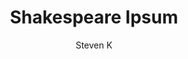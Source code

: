 ---
layout: ipsumpage

title: Shakespeare Ipsum
key: shakespeare
description: "To ipsum or not to ipsum. What happens when you combine all phrases from William Shakespeare's most famous monoloques? When you need some more art or creativity in your website dummy texts, then Shakespeare Ipsum is for you."
author: Steven K

start_with: "to be, or not to be, thats the question"

titleColor: "#2f64eb"
descColor: "##120385"
genBtnTextColor: "#000000"
genBtnBgColor: "#2f64eb"
genBtnText: "Start the show!"
labelTextColor: "#3b0385"
labelBgColor: "#28d0ed"
labelBorderColor: "#036273"

# Source: http://shakespeare.mit.edu/

language: English
text:
- to be, or not to be, that is the question,
- whether 'tis nobler in the mind to suffer
- the slings and arrows of outrageous fortune,
- or to take arms against a sea of troubles,
- and by opposing end them? to die to sleep;
- no more; and by a sleep to say we end
- the heart-ache and the thousand natural shocks
- that flesh is heir to, 'tis a consummation
- devoutly to be wish'd. to die, to sleep;
- to sleep, perchance to dream ay, there's the rub;
- for in that sleep of death what dreams may come
- when we have shuffled off this mortal coil,
- must give us pause there's the respect
- that makes calamity of so long life;
- for who would bear the whips and scorns of time,
- the oppressor's wrong, the proud man's contumely,
- the pangs of despised love, the law's delay,
- the insolence of office and the spurns
- that patient merit of the unworthy takes,
- when he himself might his quietus make
- with a bare bodkin? who would fardels bear,
- to grunt and sweat under a weary life,
- but that the dread of something after death,
- the undiscover'd country from whose bourn
- no traveller returns, puzzles the will
- and makes us rather bear those ills we have
- than fly to others that we know not of?
- thus conscience does make cowards of us all;
- and thus the native hue of resolution
- is sicklied o'er with the pale cast of thought,
- and enterprises of great pith and moment
- with this regard their currents turn awry,
- and lose the name of action.
- the fair ophelia! nymph, in thy orisons
- be all my sins remember'd.

- From fairest creatures we desire increase,
- That thereby beauty's rose might never die,
- But as the riper should by time decease,
- His tender heir might bear his memory
- But thou, contracted to thine own bright eyes,
- Feed'st thy light'st flame with self-substantial fuel,
- Making a famine where abundance lies,
- Thyself thy foe, to thy sweet self too cruel.
- Thou that art now the world's fresh ornament
- And only herald to the gaudy spring,
- Within thine own bud buriest thy content
- And, tender churl, makest waste in niggarding.
- Pity the world, or else this glutton be,
- To eat the world's due, by the grave and thee.

- now is the winter of our discontent
- made glorious summer by this sun of york;
- and all the clouds that lour'd upon our house
- in the deep bosom of the ocean buried.
- now are our brows bound with victorious wreaths;
- our bruised arms hung up for monuments;
- our stern alarums changed to merry meetings,
- our dreadful marches to delightful measures.
- grim-visaged war hath smooth'd his wrinkled front;
- and now, instead of mounting barbed steeds
- to fright the souls of fearful adversaries,
- he capers nimbly in a lady's chamber
- to the lascivious pleasing of a lute.
- but i, that am not shaped for sportive tricks,
- nor made to court an amorous looking-glass;
- i, that am rudely stamp'd, and want love's majesty
- to strut before a wanton ambling nymph;
- i, that am curtail'd of this fair proportion,
- cheated of feature by dissembling nature,
- deformed, unfinish'd, sent before my time
- into this breathing world, scarce half made up,
- and that so lamely and unfashionable
- that dogs bark at me as I halt by them;
- why, i, in this weak piping time of peace,
- have no delight to pass away the time,
- unless to spy my shadow in the sun
- and descant on mine own deformity
- and therefore, since I cannot prove a lover,
- to entertain these fair well-spoken days,
- I am determined to prove a villain
- and hate the idle pleasures of these days.
- plots have I laid, inductions dangerous,
- by drunken prophecies, libels and dreams,
- to set my brother clarence and the king
- in deadly hate the one against the other
- and if king edward be as true and just
- as I am subtle, false and treacherous,
- this day should clarence closely be mew'd up,
- about a prophecy, which says that 'g'
- of edward's heirs the murderer shall be.
- dive, thoughts, down to my soul, here clarence comes.

- in faith, I will. let me peruse this face.
- mercutio's kinsman, noble county paris!
- what said my man, when my betossed soul
- did not attend him as we rode? I think
- he told me paris should have married juliet
- said he not so? or did I dream it so?
- or am I mad, hearing him talk of juliet,
- to think it was so? o, give me thy hand,
- one writ with me in sour misfortune's book!
- i'll bury thee in a triumphant grave;
- a grave? o no! a lantern, slaughter'd youth,
- for here lies juliet, and her beauty makes
- this vault a feasting presence full of light.
- death, lie thou there, by a dead man interr'd.
- how oft when men are at the point of death
- have they been merry! which their keepers call
- a lightning before death, o, how may i
- call this a lightning? o my love! my wife!
- death, that hath suck'd the honey of thy breath,
- hath had no power yet upon thy beauty
- thou art not conquer'd; beauty's ensign yet
- is crimson in thy lips and in thy cheeks,
- and death's pale flag is not advanced there.
- tybalt, liest thou there in thy bloody sheet?
- o, what more favour can I do to thee,
- than with that hand that cut thy youth in twain
- to sunder his that was thine enemy?
- forgive me, cousin! ah, dear juliet,
- why art thou yet so fair? shall I believe
- that unsubstantial death is amorous,
- and that the lean abhorred monster keeps
- thee here in dark to be his paramour?
- for fear of that, I still will stay with thee;
- and never from this palace of dim night
- depart again, here, here will I remain
- with worms that are thy chamber-maids; o, here
- will I set up my everlasting rest,
- and shake the yoke of inauspicious stars
- from this world-wearied flesh. eyes, look your last!
- arms, take your last embrace! and, lips, o you
- the doors of breath, seal with a righteous kiss
- a dateless bargain to engrossing death!
- come, bitter conduct, come, unsavoury guide!
- thou desperate pilot, now at once run on
- the dashing rocks thy sea-sick weary bark!
- here's to my love!
- o true apothecary!
- thy drugs are quick. thus with a kiss I die.


- blow, winds, and crack your cheeks! rage! blow!
- you cataracts and hurricanoes, spout
- till you have drench'd our steeples, drown'd the cocks!
- you sulphurous and thought-executing fires,
- vaunt-couriers to oak-cleaving thunderbolts,
- singe my white head! and thou, all-shaking thunder,
- smite flat the thick rotundity o' the world!
- crack nature's moulds, an germens spill at once,
- that make ingrateful man!

- all the world's a stage
- and all the men and women merely players
- they have their exits and their entrances;
- and one man in his time plays many parts,
- his acts being seven ages. at first the infant,
- mewling and puking in the nurse's arms.
- and then the whining school-boy, with his satchel
- and shining morning face, creeping like snail
- unwillingly to school. and then the lover,
- sighing like furnace, with a woeful ballad
- made to his mistress' eyebrow. then a soldier,
- full of strange oaths and bearded like the pard,
- jealous in honour, sudden and quick in quarrel,
- seeking the bubble reputation
- even in the cannon's mouth. and then the justice,
- in fair round belly with good capon lined,
- with eyes severe and beard of formal cut,
- full of wise saws and modern instances;
- and so he plays his part. the sixth age shifts
- into the lean and slipper'd pantaloon,
- with spectacles on nose and pouch on side,
- his youthful hose, well saved, a world too wide
- for his shrunk shank; and his big manly voice,
- turning again toward childish treble, pipes
- and whistles in his sound. last scene of all,
- that ends this strange eventful history,
- is second childishness and mere oblivion,
- sans teeth, sans eyes, sans taste, sans everything.

- a horse! a horse! my kingdom for a horse!

- if we shadows have offended,
- think but this, and all is mended,
- that you have but slumber'd here
- while these visions did appear.
- and this weak and idle theme,
- no more yielding but a dream,
- gentles, do not reprehend
- if you pardon, we will mend
- and, as I am an honest puck,
- if we have unearned luck
- now to 'scape the serpent's tongue,
- we will make amends ere long;
- else the puck a liar call;
- so, good night unto you all.
- give me your hands, if we be friends,
- and robin shall restore amends.


- done to death by slanderous tongues
- was the hero that here lies
- death, in guerdon of her wrongs,
- gives her fame which never dies.
- so the life that died with shame
- lives in death with glorious fame.
- hang thou there upon the tomb,
- praising her when I am dumb.
- now, music, sound, and sing your solemn hymn.
- pardon, goddess of the night,
- those that slew thy virgin knight;
- for the which, with songs of woe,
- round about her tomb they go.
- midnight, assist our moan;
- help us to sigh and groan,
- heavily, heavily
- graves, yawn and yield your dead,
- till death be uttered, heavily, heavily.

- if it were done when 'tis done, then 'twere well
- it were done quickly if the assassination
- could trammel up the consequence, and catch
- with his surcease success; that but this blow
- might be the be-all and the end-all here,
- but here, upon this bank and shoal of time,
- we'ld jump the life to come. but in these cases
- we still have judgment here; that we but teach
- bloody instructions, which, being taught, return
- to plague the inventor this even-handed justice
- commends the ingredients of our poison'd chalice
- to our own lips. he's here in double trust;
- first, as I am his kinsman and his subject,
- strong both against the deed; then, as his host,
- who should against his murderer shut the door,
- not bear the knife myself. besides, this duncan
- hath borne his faculties so meek, hath been
- so clear in his great office, that his virtues
- will plead like angels, trumpet-tongued, against
- the deep damnation of his taking-off;
- and pity, like a naked new-born babe,
- striding the blast, or heaven's cherubim, horsed
- upon the sightless couriers of the air,
- shall blow the horrid deed in every eye,
- that tears shall drown the wind. I have no spur
- to prick the sides of my intent, but only
- vaulting ambition, which o'erleaps itself and falls on the other.

- Her father loved me; oft invited me;
- Still question'd me the story of my life,
- From year to year, the battles, sieges, fortunes,
- That I have passed.
- I ran it through, even from my boyish days,
- To the very moment that he bade me tell it;
- Wherein I spake of most disastrous chances,
- Of moving accidents by flood and field
- Of hair-breadth scapes i' the imminent deadly breach,
- Of being taken by the insolent foe
- And sold to slavery, of my redemption thence
- And portance in my travels' history
- Wherein of antres vast and deserts idle,
- Rough quarries, rocks and hills whose heads touch heaven
- It was my hint to speak, such was the process;
- And of the Cannibals that each other eat,
- The AnthropophagI and men whose heads
- Do grow beneath their shoulders. This to hear
- Would Desdemona seriously incline
- But still the house-affairs would draw her thence
- Which ever as she could with haste dispatch,
- She'ld come again, and with a greedy ear
- Devour up my discourse which I observing,
- Took once a pliant hour, and found good means
- To draw from her a prayer of earnest heart
- That I would all my pilgrimage dilate,
- Whereof by parcels she had something heard,
- But not intentively I did consent,
- And often did beguile her of her tears,
- When I did speak of some distressful stroke
- That my youth suffer'd. My story being done,
- She gave me for my pains a world of sighs
- She swore, in faith, twas strange, 'twas passing strange,
- T was pitiful, 'twas wondrous pitiful
- She wish'd she had not heard it, yet she wish'd
- That heaven had made her such a man she thank'd me,
- And bade me, if I had a friend that loved her,
- I should but teach him how to tell my story.
- And that would woo her. Upon this hint I spake
- She loved me for the dangers I had pass'd,
- And I loved her that she did pity them.
- This only is the witchcraft I have used
- Here comes the lady; let her witness it.

- The little Love-god lying once asleep
- Laid by his side his heart-inflaming brand,
- Whilst many nymphs that vow'd chaste life to keep
- Came tripping by; but in her maiden hand
- The fairest votary took up that fire
- Which many legions of true hearts had warm'd;
- And so the general of hot desire
- Was sleeping by a virgin hand disarm'd.
- This brand she quenched in a cool well by,
- Which from Love's fire took heat perpetual,
- Growing a bath and healthful remedy
- For men diseased; but I, my mistress' thrall,
- Came there for cure, and this by that I prove,
- Love's fire heats water, water cools not love.

---